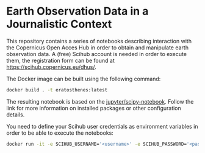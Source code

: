 # Earth Observation Data in a Journalistic Context

This repository contains a series of notebooks describing interaction with the Copernicus Open Acces Hub in order to obtain and manipulate earth observation data. A (free) Scihub account is needed in order to execute them, the registration form can be found at https://scihub.copernicus.eu/dhus/. 

The Docker image can be built using the following command:

``` bash
docker build . -t eratosthenes:latest
```

The resulting notebook is based on the [jupyter/scipy-notebook](https://github.com/jupyter/docker-stacks/tree/master/scipy-notebook). Follow the link for more information on installed packages or other configuration details.

You need to define your Scihub user credentials as environment variables in order to be able to execute the notebooks:

``` bash
docker run -it -e SCIHUB_USERNAME='<username>' -e SCIHUB_PASSWORD='<password>' eratosthenes:latest
```
